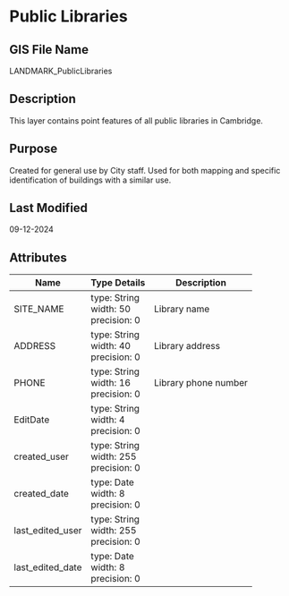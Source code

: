 # Public Libraries
## GIS File Name
LANDMARK_PublicLibraries
## Description
<DIV STYLE="text-align:Left;"><DIV><DIV><P><SPAN>This layer contains point features of all public libraries in Cambridge.</SPAN></P></DIV></DIV></DIV>

## Purpose
Created for general use by City staff. Used for both mapping and specific identification of buildings with a similar use.
## Last Modified
09-12-2024
## Attributes
|Name|Type Details|Description|
|----|------------|-----------|
|SITE_NAME|type: String<br/>width: 50<br/>precision: 0|Library name|
|ADDRESS|type: String<br/>width: 40<br/>precision: 0|Library address|
|PHONE|type: String<br/>width: 16<br/>precision: 0|Library phone number|
|EditDate|type: String<br/>width: 4<br/>precision: 0||
|created_user|type: String<br/>width: 255<br/>precision: 0||
|created_date|type: Date<br/>width: 8<br/>precision: 0||
|last_edited_user|type: String<br/>width: 255<br/>precision: 0||
|last_edited_date|type: Date<br/>width: 8<br/>precision: 0||
